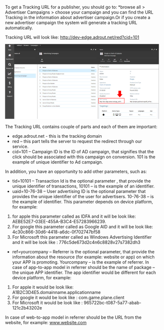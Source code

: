 
To get a Tracking URL for a publisher, you should go to: *browse all > Advertiser Campaigns > choose your campaign  and you can find the URL Tracking in the information about advertiser campaign.Or if you create a new advertiser campaign the system will generate a tracking URL automatically.

Tracking URL will look like:
http://dev-edge.adrout.net/red?cid=101

![](tracking-url.jpg)

The Tracking URL contains couple of parts and each of them are important:

*	edge.adrout.net - this is the tracking domain 
*	red – this part tells the server to request the redirect through our service.
*	cid=101 – Campaign ID is the ID of  AD campaign, that signifies that the click should be associated with this campaign on conversion. 101 is the example of unique identifier to Ad campaign.

In addition, you have an opportunity to add other parameters, such as:

*	tid=10101 – Transaction Id is the optional parameter , that provide the unique identifier of transactions, 10101 – is the example of an identifier.
*	uaid=10-76-38 – User advertising ID is the optional parameter that provides the unique identifier of the user for advertisers. 10-76-38 – is the example of identifier. This parameter depends on device platform, for example:  
   1.	for apple this parameter called as IDFA  and it will be look like: AEBE52E7-03EE-455A-B3C4-E57283966239.  
   2. For google this parameter called as Google AID and it will be look like: 4c30c866-30d6-4418-a6dc-0f702747bf58
   3.	For Microsoft this parameter called as Windows Advertising Identifier and it will be look like :  776c5de673d2c4n6c8828v27s7382dh3
*	ref=yourcompany – Referrer is the optional parameter, that provide the information about the resource (for example: website or app) on which your APP is promoting. Yourcompany – is the example of referrer. In case of app-to-app model in referrer should be the name of package – the unique APP identifier. The app identifier would be different for each device platform, for example:
   1.	For apple it would be look like: A1B2C3D4E5.domainname.applicationname
   2.	For google it would be look like : com.game.plane.client
   3.	For Microsoft it would be look like : 965722bc-t087-5a77-abab-121c2b43202e

In case of web-to-app model in referrer should be the URL from the website, for example: www.website.com
